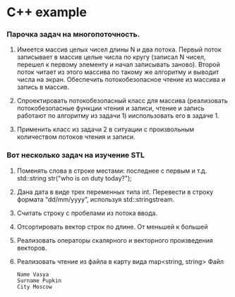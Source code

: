 # C++ example

### Парочка задач на многопоточность.

1. Имеется массив целых чисел длины N и два потока. Первый поток записывает в массив целые числа по кругу (записал N чисел, перешел к первому элементу и начал записывать заново). Второй поток читает из этого массива по такому же алгоритму и выводит числа на экран. Обеспечить потокобезопасное чтение из массива и запись в массив.

2. Спроектировать потокобезопасный класс для массива (реализовать потокобезопасные функции чтения и записи, чтение и запись работают по алгоритму из задачи 1) ииспользовать его в задаче 1.

3. Применить класс из задачи 2 в ситуации с произвольным количеством потоков чтения и записи.

### Вот несколько задач на изучение STL

1. Поменять слова в строке местами: последнее с первым и т.д. std::string str("who is on duty today?");

2. Дана дата в виде трех переменных типа int. Перевести в строку формата “dd/mm/yyyy”, используя std::stringstream.

3. Считать строку с пробелами из потока ввода.

4. Отсортировать вектор строк по длине. От меньшей к большей

5. Реализовать операторы скалярного и векторного произведения векторов.

6. Реализовать чтение из файла в карту вида map<string, string>
    Файл
    ```
    Name Vasya
    Surname Pupkin
    City Moscow
    ```